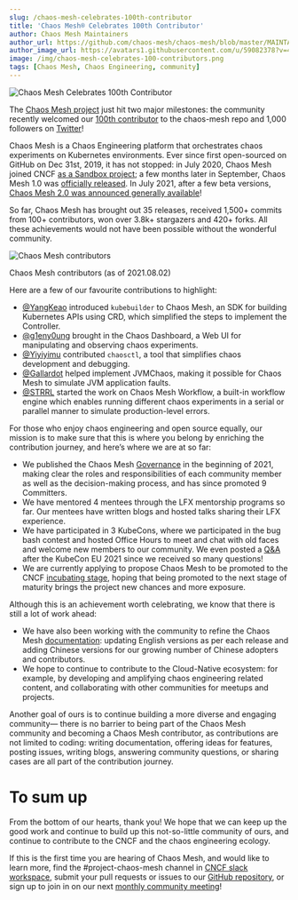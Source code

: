 ```yaml
---
slug: /chaos-mesh-celebrates-100th-contributor
title: 'Chaos Mesh® Celebrates 100th Contributor'
author: Chaos Mesh Maintainers
author_url: https://github.com/chaos-mesh/chaos-mesh/blob/master/MAINTAINERS.md
author_image_url: https://avatars1.githubusercontent.com/u/59082378?v=4
image: /img/chaos-mesh-celebrates-100-contributors.png
tags: [Chaos Mesh, Chaos Engineering, community]
---
```


![Chaos Mesh Celebrates 100th Contributor](/img/chaos-mesh-celebrates-100-contributors.png)

The [Chaos Mesh project](https://github.com/chaos-mesh/chaos-mesh) just hit two major milestones: the community recently welcomed our [100th contributor](https://github.com/chaos-mesh/chaos-mesh/graphs/contributors) to the chaos-mesh repo and 1,000 followers on [Twitter](https://twitter.com/chaos_mesh)!

<!--truncate-->

Chaos Mesh is a Chaos Engineering platform that orchestrates chaos experiments on Kubernetes environments. Ever since first open-sourced on GitHub on Dec 31st, 2019, it has not stopped: in July 2020, Chaos Mesh joined CNCF [as a Sandbox project](https://chaos-mesh.org/blog/chaos-mesh-join-cncf-sandbox-project); a few months later in September, Chaos Mesh 1.0 was [officially released](https://chaos-mesh.org/blog/chaos-mesh-1.0-chaos-engineering-on-kubernetes-made-easier). In July 2021, after a few beta versions, [Chaos Mesh 2.0 was announced generally available](https://github.com/chaos-mesh/chaos-mesh/releases/tag/v2.0.0)!

So far, Chaos Mesh has brought out 35 releases, received 1,500+ commits from 100+ contributors, won over 3.8k+ stargazers and 420+ forks. All these achievements would not have been possible without the wonderful community.

![Chaos Mesh contributors](/img/chaos-mesh-all-contributors.jpeg)

<p class="caption-center">Chaos Mesh contributors (as of 2021.08.02)</p>

Here are a few of our favourite contributions to highlight:

- [@YangKeao](https://github.com/YangKeao) introduced `kubebuilder` to Chaos Mesh, an SDK for building Kubernetes APIs using CRD, which simplified the steps to implement the Controller.
- [@g1eny0ung](https://github.com/g1eny0ung) brought in the Chaos Dashboard, a Web UI for manipulating and observing chaos experiments.
- [@Yiyiyimu](https://github.com/Yiyiyimu) contributed `chaosctl`, a tool that simplifies chaos development and debugging.
- [@Gallardot](https://github.com/Gallardot) helped implement JVMChaos, making it possible for Chaos Mesh to simulate JVM application faults.
- [@STRRL](https://github.com/STRRL) started the work on Chaos Mesh Workflow, a built-in workflow engine which enables running different chaos experiments in a serial or parallel manner to simulate production-level errors.

For those who enjoy chaos engineering and open source equally, our mission is to make sure that this is where you belong by enriching the contribution journey, and here’s where we are at so far:

- We published the Chaos Mesh [Governance](https://github.com/chaos-mesh/chaos-mesh/blob/master/GOVERNANCE.md) in the beginning of 2021, making clear the roles and responsibilities of each community member as well as the decision-making process, and has since promoted 9 Committers.
- We have mentored 4 mentees through the LFX mentorship programs so far. Our mentees have written blogs and hosted talks sharing their LFX experience.
- We have participated in 3 KubeCons, where we participated in the bug bash contest and hosted Office Hours to meet and chat with old faces and welcome new members to our community. We even posted a [Q&A](https://chaos-mesh.org/blog/chaos-mesh-q&a) after the KubeCon EU 2021 since we received so many questions!
- We are currently applying to propose Chaos Mesh to be promoted to the CNCF [incubating stage](https://github.com/cncf/toc/pull/683), hoping that being promoted to the next stage of maturity brings the project new chances and more exposure.

Although this is an achievement worth celebrating, we know that there is still a lot of work ahead:

- We have also been working with the community to refine the Chaos Mesh [documentation](https://chaos-mesh.org/docs/): updating English versions as per each release and adding Chinese versions for our growing number of Chinese adopters and contributors.
- We hope to continue to contribute to the Cloud-Native ecosystem: for example, by developing and amplifying chaos engineering related content, and collaborating with other communities for meetups and projects.

Another goal of ours is to continue building a more diverse and engaging community— there is no barrier to being part of the Chaos Mesh community and becoming a Chaos Mesh contributor, as contributions are not limited to coding: writing documentation, offering ideas for features, posting issues, writing blogs, answering community questions, or sharing cases are all part of the contribution journey.

# To sum up

From the bottom of our hearts, thank you! We hope that we can keep up the good work and continue to build up this not-so-little community of ours, and continue to contribute to the CNCF and the chaos engineering ecology.

If this is the first time you are hearing of Chaos Mesh, and would like to learn more, find the #project-chaos-mesh channel in [CNCF slack workspace](https://slack.cncf.io/), submit your pull requests or issues to our [GitHub repository](https://github.com/chaos-mesh/chaos-mesh), or sign up to join in on our next [monthly community meeting](https://community.cncf.io/chaos-mesh-community/)!
